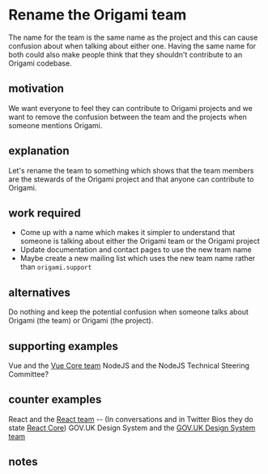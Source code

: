 # Rename the Origami team

The name for the team is the same name as the project and this can cause confusion about when talking about either one.
Having the same name for both could also make people think that they shouldn't contribute to an Origami codebase.

## motivation

We want everyone to feel they can contribute to Origami projects and we want to remove the confusion between the team and the projects when someone mentions Origami.

## explanation

Let's rename the team to something which shows that the team members are the stewards of the Origami project and that anyone can contribute to Origami.

## work required

- Come up with a name which makes it simpler to understand that someone is talking about either the Origami team or the Origami project
- Update documentation and contact pages to use the new team name
- Maybe create a new mailing list which uses the new team name rather than `origami.support`

## alternatives

Do nothing and keep the potential confusion when someone talks about Origami (the team) or Origami (the project).

## supporting examples

Vue and the [Vue Core team](https://vuejs.org/v2/guide/team.html)
NodeJS and the NodeJS Technical Steering Committee?

## counter examples

React and the [React team](https://reactjs.org/community/team.html) -- (In conversations and in Twitter Bios they do state [React Core](https://twitter.com/acdlite))
GOV.UK Design System and the [GOV.UK Design System team ](https://design-system.service.gov.uk/get-in-touch/)

## notes
